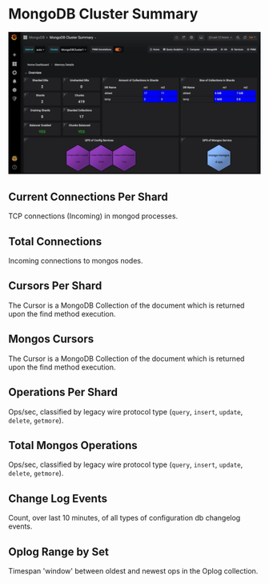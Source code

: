 # MongoDB Cluster Summary

![!image](../../_images/PMM_MongoDB_Cluster_Summary.jpg)

## Current Connections Per Shard

TCP connections (Incoming) in mongod processes.

## Total Connections

Incoming connections to mongos nodes.

## Cursors Per Shard

The Cursor is a MongoDB Collection of the document which is returned upon the find method execution.

## Mongos Cursors

The Cursor is a MongoDB Collection of the document which is returned upon the find method execution.

## Operations Per Shard

Ops/sec, classified by legacy wire protocol type (`query`, `insert`, `update`, `delete`, `getmore`).

## Total Mongos Operations

Ops/sec, classified by legacy wire protocol type (`query`, `insert`, `update`, `delete`, `getmore`).

## Change Log Events

Count, over last 10 minutes, of all types of configuration db changelog events.

## Oplog Range by Set

Timespan 'window' between oldest and newest ops in the Oplog collection.
